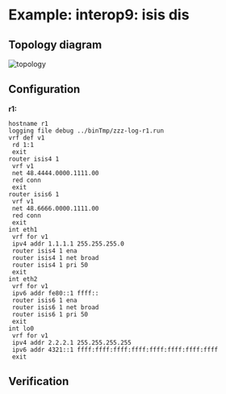 # Example: interop9: isis dis

## **Topology diagram**

![topology](/img/intop9-isis02.tst.png)

## **Configuration**

**r1:**
```
hostname r1
logging file debug ../binTmp/zzz-log-r1.run
vrf def v1
 rd 1:1
 exit
router isis4 1
 vrf v1
 net 48.4444.0000.1111.00
 red conn
 exit
router isis6 1
 vrf v1
 net 48.6666.0000.1111.00
 red conn
 exit
int eth1
 vrf for v1
 ipv4 addr 1.1.1.1 255.255.255.0
 router isis4 1 ena
 router isis4 1 net broad
 router isis4 1 pri 50
 exit
int eth2
 vrf for v1
 ipv6 addr fe80::1 ffff::
 router isis6 1 ena
 router isis6 1 net broad
 router isis6 1 pri 50
 exit
int lo0
 vrf for v1
 ipv4 addr 2.2.2.1 255.255.255.255
 ipv6 addr 4321::1 ffff:ffff:ffff:ffff:ffff:ffff:ffff:ffff
 exit
```

## **Verification**

